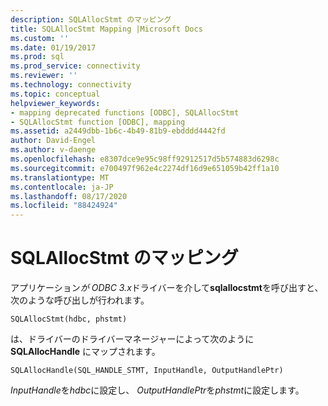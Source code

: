 ```yaml
---
description: SQLAllocStmt のマッピング
title: SQLAllocStmt Mapping |Microsoft Docs
ms.custom: ''
ms.date: 01/19/2017
ms.prod: sql
ms.prod_service: connectivity
ms.reviewer: ''
ms.technology: connectivity
ms.topic: conceptual
helpviewer_keywords:
- mapping deprecated functions [ODBC], SQLAllocStmt
- SQLAllocStmt function [ODBC], mapping
ms.assetid: a2449dbb-1b6c-4b49-81b9-ebdddd4442fd
author: David-Engel
ms.author: v-daenge
ms.openlocfilehash: e8307dce9e95c98ff92912517d5b574883d6298c
ms.sourcegitcommit: e700497f962e4c2274df16d9e651059b42ff1a10
ms.translationtype: MT
ms.contentlocale: ja-JP
ms.lasthandoff: 08/17/2020
ms.locfileid: "88424924"
---
```

# <a name="sqlallocstmt-mapping"></a>SQLAllocStmt のマッピング
アプリケーション*が ODBC 3.x*ドライバーを介して**sqlallocstmt**を呼び出すと、次のような呼び出しが行われます。  
  
```  
SQLAllocStmt(hdbc, phstmt)  
```  
  
 は、ドライバーのドライバーマネージャーによって次のように **SQLAllocHandle** にマップされます。  
  
```  
SQLAllocHandle(SQL_HANDLE_STMT, InputHandle, OutputHandlePtr)  
```  
  
 *InputHandle*を*hdbc*に設定し、 *OutputHandlePtr*を*phstmt*に設定します。
